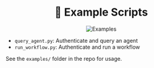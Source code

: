 
<div align="center">
	<h1>🧪 Example Scripts</h1>
	<img src="https://img.icons8.com/color/96/console.png" alt="Examples"/>
</div>

- `query_agent.py`: Authenticate and query an agent
- `run_workflow.py`: Authenticate and run a workflow

See the `examples/` folder in the repo for usage.